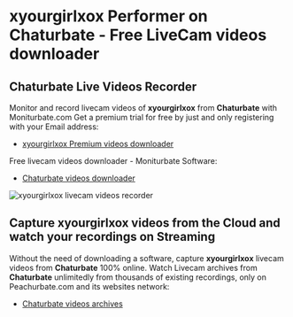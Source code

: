 # xyourgirlxox Performer on Chaturbate - Free LiveCam videos downloader

## Chaturbate Live Videos Recorder

Monitor and record livecam videos of **xyourgirlxox** from **Chaturbate** with Moniturbate.com
Get a premium trial for free by just and only registering with your Email address:
* [xyourgirlxox Premium videos downloader](https://moniturbate.com/request-demo-licence-key.html)

Free livecam videos downloader - Moniturbate Software:
* [Chaturbate videos downloader](https://moniturbate.com/moniturbate-download-software.html)

![xyourgirlxox livecam videos recorder](https://peachurnet.com/templates/moniturbate-software.png)


## Capture xyourgirlxox videos from the Cloud and watch your recordings on Streaming

Without the need of downloading a software, capture **xyourgirlxox** livecam videos from **Chaturbate** 100% online.
Watch Livecam archives from **Chaturbate** unlimitedly from thousands of existing recordings, only on Peachurbate.com and its websites network:
* [Chaturbate videos archives](https://peachurnet.com/)